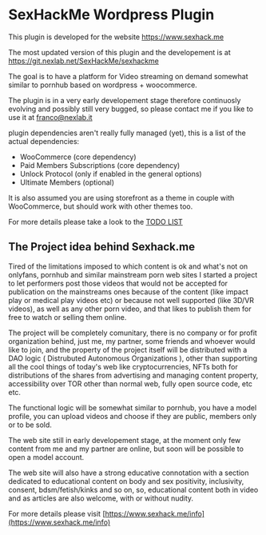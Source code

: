 # SexHackMe Wordpress Plugin

This plugin is developed for the website https://www.sexhack.me

The most updated version of this plugin and the developement is 
at https://git.nexlab.net/SexHackMe/sexhackme

The goal is to have a platform for Video streaming on demand
somewhat similar to pornhub based on wordpress + woocommerce.

The plugin is in a very early developement stage therefore 
continuosly evolving and possibly still very bugged, so 
please contact me if you like to use it at franco@nexlab.it

plugin dependencies aren't really fully managed (yet), 
this is a list of the actual dependencies:

 * WooCommerce (core dependency)
 * Paid Members Subscriptions (core dependency)
 * Unlock Protocol (only if enabled in the general options)
 * Ultimate Members (optional)

 It is also assumed you are using storefront as a theme in couple with 
 WooCommerce, but should work with other themes too.

 For more details please take a look to the [TODO LIST](https://git.nexlab.net/SexHackMe/sexhackme/blob/master/TODO.txt)


## The Project idea behind Sexhack.me

 Tired of the limitations imposed to which content is ok and what's not on 
 onlyfans, pornhub and similar mainstream porn web sites I started a project 
 to let performers post those videos that would not be accepted for
 publication on the mainstreams ones because of the content 
 (like impact play or medical play videos etc) 
 or because not well supported (like 3D/VR videos), 
 as well as any other porn video, and that likes to publish 
 them for free to watch or selling them online.
 
 The project will be completely comunitary, 
 there is no company or for profit organization behind, 
 just me, my partner, some friends and whoever would like to join, 
 and the property of the project itself will be distributed 
 with a DAO logic ( Distrubuted Autonomous Organizations ), 
 other than supporting all the cool things of today's web 
 like cryptocurrencies, NFTs both for distributions 
 of the shares from advertising and managing 
 content property, accessibility over TOR other than normal web, 
 fully open source code, etc etc.
 
 The functional logic will be somewhat similar to pornhub, 
 you have a model profile, you can upload videos and 
 choose if they are public, members only or to be sold.

 The web site still in early developement stage, 
 at the moment only few content from me and my partner 
 are online, but soon will be possible to open a model account.

 The web site will also have a strong educative connotation 
 with a section dedicated to educational content 
 on body and sex positivity, inclusivity, consent, 
 bdsm/fetish/kinks and so on, so, educational content 
 both in video and as articles are also welcome, 
 with or without nudity.

 For more details please visit [https://www.sexhack.me/info](https://www.sexhack.me/info)

